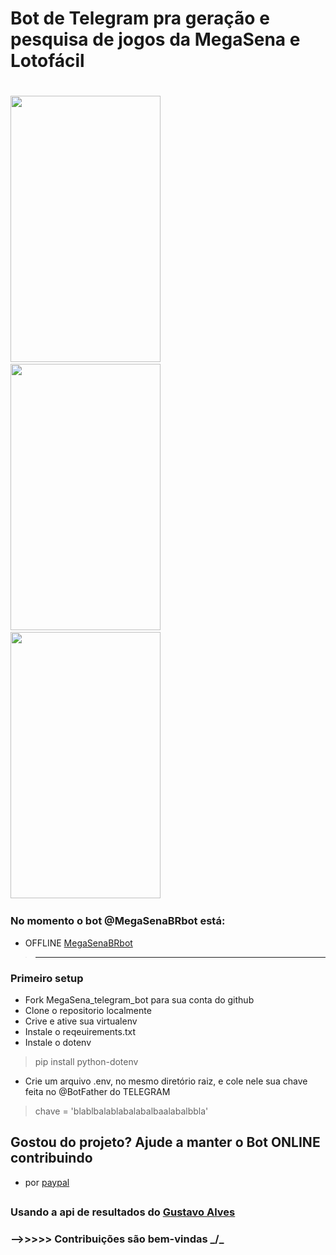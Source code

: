 # Bot de Telegram pra geração e pesquisa de jogos da MegaSena e Lotofácil

#
<img src="https://user-images.githubusercontent.com/67715164/174678303-f9afb8cb-e9b9-4422-861f-d21a78eae858.png" width="240" height="426">&nbsp;&nbsp;&nbsp;&nbsp;&nbsp;&nbsp;&nbsp;&nbsp; <img src="https://user-images.githubusercontent.com/67715164/172794974-efbf7e5d-1600-4e96-b70d-98f99adca269.png" width="240" height="426">&nbsp;&nbsp;&nbsp;&nbsp;&nbsp;&nbsp;&nbsp;&nbsp; <img src="https://user-images.githubusercontent.com/67715164/172795254-2505f277-30bd-4fb4-bbf7-938f8a72ef7e.png" width="240" height="426"> &nbsp;&nbsp;&nbsp;&nbsp;&nbsp;&nbsp;&nbsp;&nbsp; 



### No momento o bot @MegaSenaBRbot está:
- OFFLINE  [MegaSenaBRbot](https://t.me/MegaSenaBRbot)



>_____________________________________________________________________________________
### Primeiro setup
- Fork MegaSena_telegram_bot para sua conta do github
- Clone o repositorio localmente
- Crive e ative sua virtualenv
- Instale o reqeuirements.txt
- Instale o dotenv
> pip install python-dotenv
- Crie um arquivo .env, no mesmo diretório raiz, e cole nele sua chave feita no @BotFather do TELEGRAM
> chave = 'blablbalablabalabalbaalabalbbla'


###

## Gostou do projeto? Ajude a manter o Bot ONLINE contribuindo
- por [paypal](https://www.paypal.com/donate/?business=8GTDHP8TTEMUJ&no_recurring=0&item_name=Thank+you%21+This+means+a+lot+to+me+and+to+this+project.&currency_code=BRL)

##

### Usando a api de resultados do [Gustavo Alves](https://github.com/guto-alves/loterias-api)
### -->>>>> Contribuições são bem-vindas _/\_



